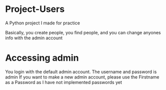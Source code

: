 # Project-Users
A Python project I made for practice

Basically, you create people, you find people, and you can change anyones info with the admin account

# Accessing admin
You login with the default admin account. The username and password is admin
If you want to make a new admin account, please use the Firstname as a Password as I have not implemented passwords yet
